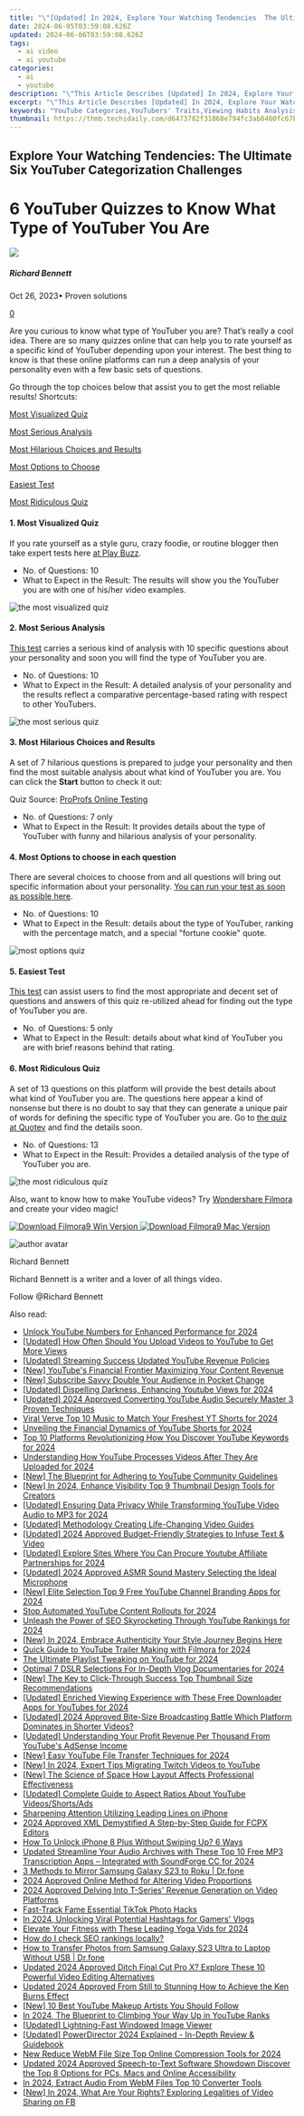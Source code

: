 ```yaml
---
title: "\"[Updated] In 2024, Explore Your Watching Tendencies  The Ultimate Six YouTuber Categorization Challenges\""
date: 2024-06-05T03:59:08.626Z
updated: 2024-06-06T03:59:08.626Z
tags:
  - ai video
  - ai youtube
categories:
  - ai
  - youtube
description: "\"This Article Describes [Updated] In 2024, Explore Your Watching Tendencies: The Ultimate Six YouTuber Categorization Challenges\""
excerpt: "\"This Article Describes [Updated] In 2024, Explore Your Watching Tendencies: The Ultimate Six YouTuber Categorization Challenges\""
keywords: "YouTube Categories,YouTubers' Traits,Viewing Habits Analysis,Video Content Classification,Streamer Tendency Insight,Media Consumption Patterns,Creator Demographics Study"
thumbnail: https://thmb.techidaily.com/d6473782f31868e794fc3ab8460fc67b139be82f000417effd74e9124ff9dff3.jpg
---
```


## Explore Your Watching Tendencies: The Ultimate Six YouTuber Categorization Challenges

# 6 YouTuber Quizzes to Know What Type of YouTuber You Are

![](https://images.wondershare.com/filmora/article-images/richard-bennett.jpg)

##### Richard Bennett

 Oct 26, 2023• Proven solutions

[0](#commentsBoxSeoTemplate)

Are you curious to know what type of YouTuber you are? That’s really a cool idea. There are so many quizzes online that can help you to rate yourself as a specific kind of YouTuber depending upon your interest. The best thing to know is that these online platforms can run a deep analysis of your personality even with a few basic sets of questions.

Go through the top choices below that assist you to get the most reliable results! Shortcuts:

[Most Visualized Quiz](#p1)

[Most Serious Analysis](#p2)

[Most Hilarious Choices and Results](#p3)

[Most Options to Choose](#p4)

[Easiest Test](#p5)

[Most Ridiculous Quiz](#p6)

#### 1. Most Visualized Quiz

If you rate yourself as a style guru, crazy foodie, or routine blogger then take expert tests here [at Play Buzz](https://www.playbuzz.com/popbuzz/which-youtuber-are-you).

* No. of Questions: 10
* What to Expect in the Result: The results will show you the YouTuber you are with one of his/her video examples.

![the most visualized quiz](https://images.wondershare.com/filmora/article-images/visualized-quiz1.png)

#### 2. Most Serious Analysis

[This test](http://www.allthetests.com/quiz31/quiz/1402854536/Which-YouTuber-are-you) carries a serious kind of analysis with 10 specific questions about your personality and soon you will find the type of YouTuber you are.

* No. of Questions: 10
* What to Expect in the Result: A detailed analysis of your personality and the results reflect a comparative percentage-based rating with respect to other YouTubers.

![the most serious quiz](https://images.wondershare.com/filmora/article-images/most-serious-quiz2.png)

#### 3. Most Hilarious Choices and Results

A set of 7 hilarious questions is prepared to judge your personality and then find the most suitable analysis about what kind of YouTuber you are. You can click the **Start** button to check it out:

Quiz Source: [ProProfs Online Testing](https://www.proprofs.com/quiz-school/)

* No. of Questions: 7 only
* What to Expect in the Result: It provides details about the type of YouTuber with funny and hilarious analysis of your personality.

#### 4. Most Options to choose in each question

There are several choices to choose from and all questions will bring out specific information about your personality. [You can run your test as soon as possible here](https://www.doquizzes.com/Q21PPM).

* No. of Questions: 10
* What to Expect in the Result: details about the type of YouTuber, ranking with the percentage match, and a special "fortune cookie" quote.

![most options quiz](https://images.wondershare.com/filmora/article-images/fortune-cookie3.png)

#### 5. Easiest Test

[This test](https://uquiz.com/Result/89WLWx/5878231?embed=False) can assist users to find the most appropriate and decent set of questions and answers of this quiz re-utilized ahead for finding out the type of YouTuber you are.

* No. of Questions: 5 only
* What to Expect in the Result: details about what kind of YouTuber you are with brief reasons behind that rating.

#### 6. Most Ridiculous Quiz

A set of 13 questions on this platform will provide the best details about what kind of YouTuber you are. The questions here appear a kind of nonsense but there is no doubt to say that they can generate a unique pair of words for defining the specific type of YouTuber you are. Go to [the quiz at Quotev](https://www.quotev.com/quiz/9661348/Which-YouTuber-that-I-watch-are-you-like) and find the details soon.

* No. of Questions: 13
* What to Expect in the Result: Provides a detailed analysis of the type of YouTuber you are.

![the most ridiculous quiz](https://images.wondershare.com/filmora/article-images/the-most-ridiculous-quiz4.png)

 Also, want to know how to make YouTube videos? Try [Wondershare Filmora](https://tools.techidaily.com/wondershare/filmora/download/) and create your video magic!

[![Download Filmora9 Win Version](https://images.wondershare.com/filmora/guide/download-btn-win.jpg) ](https://tools.techidaily.com/wondershare/filmora/download/) [![Download Filmora9 Mac Version](https://images.wondershare.com/filmora/guide/download-btn-mac.jpg) ](https://tools.techidaily.com/wondershare/filmora/download/)

![author avatar](https://images.wondershare.com/filmora/article-images/richard-bennett.jpg)

Richard Bennett

Richard Bennett is a writer and a lover of all things video.

Follow @Richard Bennett

<span class="atpl-alsoreadstyle">Also read:</span>
<div><ul>
<li><a href="https://facebook-record-videos.techidaily.com/unlock-youtube-numbers-for-enhanced-performance-for-2024/"><u>Unlock YouTube Numbers for Enhanced Performance for 2024</u></a></li>
<li><a href="https://facebook-record-videos.techidaily.com/updated-how-often-should-you-upload-videos-to-youtube-to-get-more-views/"><u>[Updated] How Often Should You Upload Videos to YouTube to Get More Views</u></a></li>
<li><a href="https://facebook-record-videos.techidaily.com/updated-streaming-success-updated-youtube-revenue-policies/"><u>[Updated] Streaming Success  Updated YouTube Revenue Policies</u></a></li>
<li><a href="https://facebook-record-videos.techidaily.com/new-youtubes-financial-frontier-maximizing-your-content-revenue/"><u>[New] YouTube's Financial Frontier  Maximizing Your Content Revenue</u></a></li>
<li><a href="https://facebook-record-videos.techidaily.com/new-subscribe-savvy-double-your-audience-in-pocket-change/"><u>[New] Subscribe Savvy  Double Your Audience in Pocket Change</u></a></li>
<li><a href="https://facebook-record-videos.techidaily.com/updated-dispelling-darkness-enhancing-youtube-views-for-2024/"><u>[Updated] Dispelling Darkness, Enhancing Youtube Views for 2024</u></a></li>
<li><a href="https://facebook-record-videos.techidaily.com/updated-2024-approved-converting-youtube-audio-securely-master-3-proven-techniques/"><u>[Updated] 2024 Approved  Converting YouTube Audio Securely  Master 3 Proven Techniques</u></a></li>
<li><a href="https://facebook-record-videos.techidaily.com/viral-verve-top-10-music-to-match-your-freshest-yt-shorts-for-2024/"><u>Viral Verve  Top 10 Music to Match Your Freshest YT Shorts for 2024</u></a></li>
<li><a href="https://facebook-record-videos.techidaily.com/unveiling-the-financial-dynamics-of-youtube-shorts-for-2024/"><u>Unveiling the Financial Dynamics of YouTube Shorts for 2024</u></a></li>
<li><a href="https://facebook-record-videos.techidaily.com/top-10-platforms-revolutionizing-how-you-discover-youtube-keywords-for-2024/"><u>Top 10 Platforms Revolutionizing How You Discover YouTube Keywords for 2024</u></a></li>
<li><a href="https://facebook-record-videos.techidaily.com/understanding-how-youtube-processes-videos-after-they-are-uploaded-for-2024/"><u>Understanding How YouTube Processes Videos After They Are Uploaded for 2024</u></a></li>
<li><a href="https://facebook-record-videos.techidaily.com/new-the-blueprint-for-adhering-to-youtube-community-guidelines/"><u>[New] The Blueprint for Adhering to YouTube Community Guidelines</u></a></li>
<li><a href="https://facebook-record-videos.techidaily.com/new-in-2024-enhance-visibility-top-9-thumbnail-design-tools-for-creators/"><u>[New] In 2024, Enhance Visibility  Top 9 Thumbnail Design Tools for Creators</u></a></li>
<li><a href="https://facebook-record-videos.techidaily.com/updated-ensuring-data-privacy-while-transforming-youtube-video-audio-to-mp3-for-2024/"><u>[Updated] Ensuring Data Privacy While Transforming YouTube Video Audio to MP3 for 2024</u></a></li>
<li><a href="https://facebook-record-videos.techidaily.com/updated-methodology-creating-life-changing-video-guides/"><u>[Updated] Methodology  Creating Life-Changing Video Guides</u></a></li>
<li><a href="https://facebook-record-videos.techidaily.com/updated-2024-approved-budget-friendly-strategies-to-infuse-text-and-video/"><u>[Updated] 2024 Approved  Budget-Friendly Strategies to Infuse Text & Video</u></a></li>
<li><a href="https://facebook-record-videos.techidaily.com/updated-explore-sites-where-you-can-procure-youtube-affiliate-partnerships-for-2024/"><u>[Updated] Explore Sites Where You Can Procure Youtube Affiliate Partnerships for 2024</u></a></li>
<li><a href="https://facebook-record-videos.techidaily.com/updated-2024-approved-asmr-sound-mastery-selecting-the-ideal-microphone/"><u>[Updated] 2024 Approved  ASMR Sound Mastery  Selecting the Ideal Microphone</u></a></li>
<li><a href="https://facebook-record-videos.techidaily.com/new-elite-selection-top-9-free-youtube-channel-branding-apps-for-2024/"><u>[New] Elite Selection  Top 9 Free YouTube Channel Branding Apps for 2024</u></a></li>
<li><a href="https://facebook-record-videos.techidaily.com/stop-automated-youtube-content-rollouts-for-2024/"><u>Stop Automated YouTube Content Rollouts for 2024</u></a></li>
<li><a href="https://facebook-record-videos.techidaily.com/unleash-the-power-of-seo-skyrocketing-through-youtube-rankings-for-2024/"><u>Unleash the Power of SEO  Skyrocketing Through YouTube Rankings for 2024</u></a></li>
<li><a href="https://facebook-record-videos.techidaily.com/new-in-2024-embrace-authenticity-your-style-journey-begins-here/"><u>[New] In 2024, Embrace Authenticity  Your Style Journey Begins Here</u></a></li>
<li><a href="https://facebook-record-videos.techidaily.com/quick-guide-to-youtube-trailer-making-with-filmora-for-2024/"><u>Quick Guide to YouTube Trailer Making with Filmora for 2024</u></a></li>
<li><a href="https://facebook-record-videos.techidaily.com/the-ultimate-playlist-tweaking-on-youtube-for-2024/"><u>The Ultimate Playlist Tweaking on YouTube for 2024</u></a></li>
<li><a href="https://facebook-record-videos.techidaily.com/optimal-7-dslr-selections-for-in-depth-vlog-documentaries-for-2024/"><u>Optimal 7 DSLR Selections For In-Depth Vlog Documentaries for 2024</u></a></li>
<li><a href="https://facebook-record-videos.techidaily.com/new-the-key-to-click-through-success-top-thumbnail-size-recommendations/"><u>[New] The Key to Click-Through Success  Top Thumbnail Size Recommendations</u></a></li>
<li><a href="https://facebook-record-videos.techidaily.com/updated-enriched-viewing-experience-with-these-free-downloader-apps-for-youtubes-for-2024/"><u>[Updated] Enriched Viewing Experience with These Free Downloader Apps for YouTubes for 2024</u></a></li>
<li><a href="https://facebook-record-videos.techidaily.com/updated-2024-approved-bite-size-broadcasting-battle-which-platform-dominates-in-shorter-videos/"><u>[Updated] 2024 Approved  Bite-Size Broadcasting Battle  Which Platform Dominates in Shorter Videos?</u></a></li>
<li><a href="https://facebook-record-videos.techidaily.com/updated-understanding-your-profit-revenue-per-thousand-from-youtubes-adsense-income/"><u>[Updated] Understanding Your Profit  Revenue Per Thousand From YouTube's AdSense Income</u></a></li>
<li><a href="https://facebook-record-videos.techidaily.com/new-easy-youtube-file-transfer-techniques-for-2024/"><u>[New] Easy YouTube File Transfer Techniques for 2024</u></a></li>
<li><a href="https://facebook-record-videos.techidaily.com/new-in-2024-expert-tips-migrating-twitch-videos-to-youtube/"><u>[New] In 2024, Expert Tips  Migrating Twitch Videos to YouTube</u></a></li>
<li><a href="https://some-guidance.techidaily.com/new-the-science-of-space-how-layout-affects-professional-effectiveness/"><u>[New] The Science of Space  How Layout Affects Professional Effectiveness</u></a></li>
<li><a href="https://youtube-videos.techidaily.com/updated-complete-guide-to-aspect-ratios-about-youtube-videosshortsads/"><u>[Updated] Complete Guide to Aspect Ratios About YouTube Videos/Shorts/Ads</u></a></li>
<li><a href="https://extra-tips.techidaily.com/sharpening-attention-utilizing-leading-lines-on-iphone/"><u>Sharpening Attention  Utilizing Leading Lines on iPhone</u></a></li>
<li><a href="https://video-creation-software.techidaily.com/2024-approved-xml-demystified-a-step-by-step-guide-for-fcpx-editors/"><u>2024 Approved XML Demystified A Step-by-Step Guide for FCPX Editors</u></a></li>
<li><a href="https://ios-unlock.techidaily.com/how-to-unlock-iphone-8-plus-without-swiping-up-6-ways-by-drfone-ios/"><u>How To Unlock iPhone 8 Plus Without Swiping Up? 6 Ways</u></a></li>
<li><a href="https://sound-optimizing.techidaily.com/updated-streamline-your-audio-archives-with-these-top-10-free-mp3-transcription-apps-integrated-with-soundforge-cc-for-2024/"><u>Updated Streamline Your Audio Archives with These Top 10 Free MP3 Transcription Apps – Integrated with SoundForge CC for 2024</u></a></li>
<li><a href="https://screen-mirror.techidaily.com/3-methods-to-mirror-samsung-galaxy-s23-to-roku-drfone-by-drfone-android/"><u>3 Methods to Mirror Samsung Galaxy S23 to Roku | Dr.fone</u></a></li>
<li><a href="https://extra-approaches.techidaily.com/2024-approved-online-method-for-altering-video-proportions/"><u>2024 Approved  Online Method for Altering Video Proportions</u></a></li>
<li><a href="https://youtube-videos.techidaily.com/2024-approved-delving-into-t-series-revenue-generation-on-video-platforms/"><u>2024 Approved  Delving Into T-Series' Revenue Generation on Video Platforms</u></a></li>
<li><a href="https://tiktok-video-recordings.techidaily.com/fast-track-fame-essential-tiktok-photo-hacks/"><u>Fast-Track Fame  Essential TikTok Photo Hacks</u></a></li>
<li><a href="https://youtube-help.techidaily.com/in-2024-unlocking-viral-potential-hashtags-for-gamers-vlogs/"><u>In 2024, Unlocking Viral Potential  Hashtags for Gamers' Vlogs</u></a></li>
<li><a href="https://youtube-clips.techidaily.com/elevate-your-fitness-with-these-leading-yoga-vids-for-2024/"><u>Elevate Your Fitness with These Leading Yoga Vids for 2024</u></a></li>
<li><a href="https://phone-solutions.techidaily.com/how-do-i-check-seo-rankings-locally-by-link-assistant-rank-tracker-local-rankings-local-rankings/"><u>How do I check SEO rankings locally?</u></a></li>
<li><a href="https://android-transfer.techidaily.com/how-to-transfer-photos-from-samsung-galaxy-s23-ultra-to-laptop-without-usb-drfone-by-drfone-transfer-from-android-transfer-from-android/"><u>How to Transfer Photos from Samsung Galaxy S23 Ultra to Laptop Without USB | Dr.fone</u></a></li>
<li><a href="https://video-creation-software.techidaily.com/updated-2024-approved-ditch-final-cut-pro-x-explore-these-10-powerful-video-editing-alternatives/"><u>Updated 2024 Approved Ditch Final Cut Pro X? Explore These 10 Powerful Video Editing Alternatives</u></a></li>
<li><a href="https://smart-video-creator.techidaily.com/updated-2024-approved-from-still-to-stunning-how-to-achieve-the-ken-burns-effect/"><u>Updated 2024 Approved From Still to Stunning How to Achieve the Ken Burns Effect</u></a></li>
<li><a href="https://youtube-clips.techidaily.com/new-10-best-youtube-makeup-artists-you-should-follow/"><u>[New] 10 Best YouTube Makeup Artists You Should Follow</u></a></li>
<li><a href="https://youtube-stream.techidaily.com/in-2024-the-blueprint-to-climbing-your-way-up-in-youtube-ranks/"><u>In 2024, The Blueprint to Climbing Your Way Up in YouTube Ranks</u></a></li>
<li><a href="https://extra-guidance.techidaily.com/updated-lightning-fast-windowed-image-viewer/"><u>[Updated] Lightning-Fast Windowed Image Viewer</u></a></li>
<li><a href="https://extra-skills.techidaily.com/updated-powerdirector-2024-explained-in-depth-review-and-guidebook/"><u>[Updated] PowerDirector 2024 Explained - In-Depth Review & Guidebook</u></a></li>
<li><a href="https://video-creation-software.techidaily.com/new-reduce-webm-file-size-top-online-compression-tools-for-2024/"><u>New Reduce WebM File Size Top Online Compression Tools for 2024</u></a></li>
<li><a href="https://sound-optimizing.techidaily.com/updated-2024-approved-speech-to-text-software-showdown-discover-the-top-8-options-for-pcs-macs-and-online-accessibility/"><u>Updated 2024 Approved Speech-to-Text Software Showdown Discover the Top 8 Options for PCs, Macs and Online Accessibility</u></a></li>
<li><a href="https://video-ai-editor.techidaily.com/in-2024-extract-audio-from-webm-files-top-10-converter-tools/"><u>In 2024, Extract Audio From WebM Files Top 10 Converter Tools</u></a></li>
<li><a href="https://facebook-clips.techidaily.com/new-in-2024-what-are-your-rights-exploring-legalities-of-video-sharing-on-fb/"><u>[New] In 2024, What Are Your Rights? Exploring Legalities of Video Sharing on FB</u></a></li>
</ul></div>

<ins class="adsbygoogle"
      style="display:block"
      data-ad-client="ca-pub-7571918770474297"
      data-ad-slot="8358498916"
      data-ad-format="auto"
      data-full-width-responsive="true"></ins>